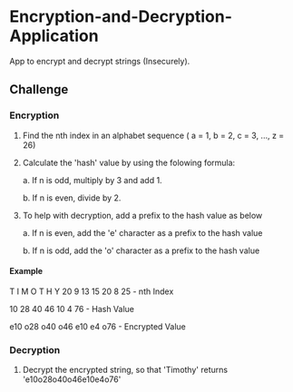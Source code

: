 # Encryption-and-Decryption-Application
App to encrypt and decrypt strings (Insecurely).


## Challenge

### Encryption

1. Find the nth index in an alphabet sequence ( a = 1, b = 2, c = 3, ..., z = 26)

2. Calculate the 'hash' value by using the folowing formula:
  
   a. If n is odd, multiply by 3 and add 1.
    
   b. If n is even, divide by 2.
    
3. To help with decryption, add a prefix to the hash value as below

   a. If n is even, add the 'e' character as a prefix to the hash value
    
   b. If n is odd, add the 'o' character as a prefix to the hash value
    
#### Example

T     I     M     O     T     H     Y
20    9    13    15    20     8    25   - nth Index             

10    28   40    46    10     4    76   - Hash Value


e10  o28  o40    o46   e10   e4    o76  - Encrypted Value       


### Decryption

1. Decrypt the encrypted string, so that 'Timothy' returns 'e10o28o40o46e10e4o76'

